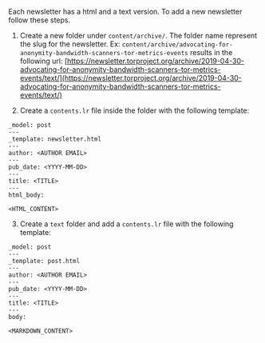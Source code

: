 Each newsletter has a html and a text version. To add a new newsletter follow these steps.

1. Create a new folder under `content/archive/`. The folder name represent the slug for the newsletter. 
Ex: `content/archive/advocating-for-anonymity-bandwidth-scanners-tor-metrics-events` results in the following url: [https://newsletter.torproject.org/archive/2019-04-30-advocating-for-anonymity-bandwidth-scanners-tor-metrics-events/text/](https://newsletter.torproject.org/archive/2019-04-30-advocating-for-anonymity-bandwidth-scanners-tor-metrics-events/text/)

2. Create a `contents.lr` file inside the folder with the following template:

```
_model: post
---
_template: newsletter.html
---
author: <AUTHOR EMAIL>
---
pub_date: <YYYY-MM-DD>
---
title: <TITLE>
---
html_body:

<HTML_CONTENT>

```

3. Create a `text` folder and add a `contents.lr` file with the following template:

```
_model: post
---
_template: post.html
---
author: <AUTHOR EMAIL>
---
pub_date: <YYYY-MM-DD>
---
title: <TITLE>
---
body:

<MARKDOWN_CONTENT>

```